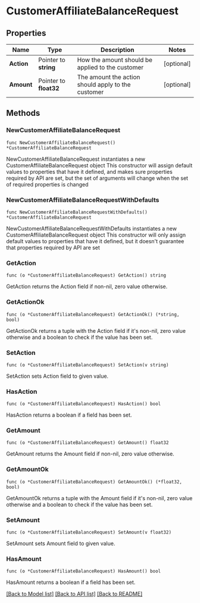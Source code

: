 # CustomerAffiliateBalanceRequest

## Properties

Name | Type | Description | Notes
------------ | ------------- | ------------- | -------------
**Action** | Pointer to **string** | How the amount should be applied to the customer | [optional] 
**Amount** | Pointer to **float32** | The amount the action should apply to the customer | [optional] 

## Methods

### NewCustomerAffiliateBalanceRequest

`func NewCustomerAffiliateBalanceRequest() *CustomerAffiliateBalanceRequest`

NewCustomerAffiliateBalanceRequest instantiates a new CustomerAffiliateBalanceRequest object
This constructor will assign default values to properties that have it defined,
and makes sure properties required by API are set, but the set of arguments
will change when the set of required properties is changed

### NewCustomerAffiliateBalanceRequestWithDefaults

`func NewCustomerAffiliateBalanceRequestWithDefaults() *CustomerAffiliateBalanceRequest`

NewCustomerAffiliateBalanceRequestWithDefaults instantiates a new CustomerAffiliateBalanceRequest object
This constructor will only assign default values to properties that have it defined,
but it doesn't guarantee that properties required by API are set

### GetAction

`func (o *CustomerAffiliateBalanceRequest) GetAction() string`

GetAction returns the Action field if non-nil, zero value otherwise.

### GetActionOk

`func (o *CustomerAffiliateBalanceRequest) GetActionOk() (*string, bool)`

GetActionOk returns a tuple with the Action field if it's non-nil, zero value otherwise
and a boolean to check if the value has been set.

### SetAction

`func (o *CustomerAffiliateBalanceRequest) SetAction(v string)`

SetAction sets Action field to given value.

### HasAction

`func (o *CustomerAffiliateBalanceRequest) HasAction() bool`

HasAction returns a boolean if a field has been set.

### GetAmount

`func (o *CustomerAffiliateBalanceRequest) GetAmount() float32`

GetAmount returns the Amount field if non-nil, zero value otherwise.

### GetAmountOk

`func (o *CustomerAffiliateBalanceRequest) GetAmountOk() (*float32, bool)`

GetAmountOk returns a tuple with the Amount field if it's non-nil, zero value otherwise
and a boolean to check if the value has been set.

### SetAmount

`func (o *CustomerAffiliateBalanceRequest) SetAmount(v float32)`

SetAmount sets Amount field to given value.

### HasAmount

`func (o *CustomerAffiliateBalanceRequest) HasAmount() bool`

HasAmount returns a boolean if a field has been set.


[[Back to Model list]](../README.md#documentation-for-models) [[Back to API list]](../README.md#documentation-for-api-endpoints) [[Back to README]](../README.md)


